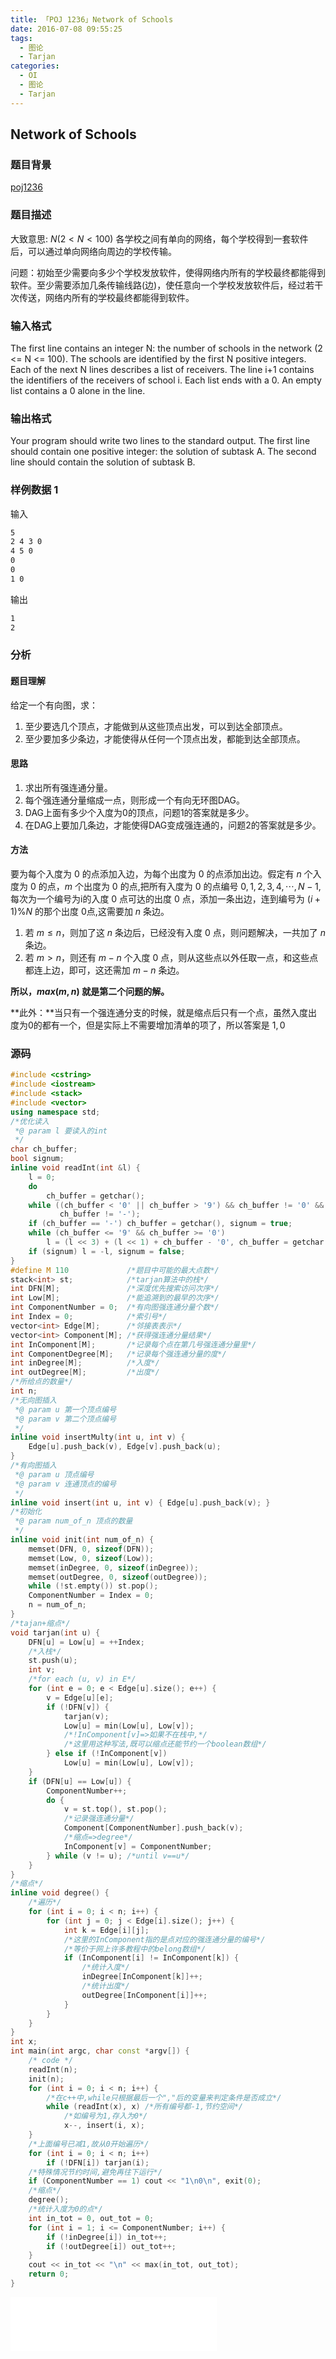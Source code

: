 ```yaml
---
title: 「POJ 1236」Network of Schools
date: 2016-07-08 09:55:25
tags:
  - 图论
  - Tarjan
categories:
  - OI
  - 图论
  - Tarjan
---
```

## Network of Schools
### 题目背景
[poj1236](http://poj.org/problem?id=1236)
### 题目描述
大致意思: $N(2 < N < 100)$ 各学校之间有单向的网络，每个学校得到一套软件后，可以通过单向网络向周边的学校传输。

问题：初始至少需要向多少个学校发放软件，使得网络内所有的学校最终都能得到软件。至少需要添加几条传输线路(边)，使任意向一个学校发放软件后，经过若干次传送，网络内所有的学校最终都能得到软件。
<!-- more -->
### 输入格式
The first line contains an integer N: the number of schools in the network (2 <= N <= 100). The schools are identified by the first N positive integers. Each of the next N lines describes a list of receivers. The line i+1 contains the identifiers of the receivers of school i. Each list ends with a 0. An empty list contains a 0 alone in the line.
### 输出格式
Your program should write two lines to the standard output. The first line should contain one positive integer: the solution of subtask A. The second line should contain the solution of subtask B.
### 样例数据 1
输入
``` bash
5
2 4 3 0
4 5 0
0
0
1 0
```
输出
``` bash
1
2
```
### 分析
#### 题目理解
给定一个有向图，求：

1. 至少要选几个顶点，才能做到从这些顶点出发，可以到达全部顶点。
2. 至少要加多少条边，才能使得从任何一个顶点出发，都能到达全部顶点。

#### 思路
1. 求出所有强连通分量。
2. 每个强连通分量缩成一点，则形成一个有向无环图DAG。
3. DAG上面有多少个入度为0的顶点，问题1的答案就是多少。
4. 在DAG上要加几条边，才能使得DAG变成强连通的，问题2的答案就是多少。

#### 方法
要为每个入度为 $0$ 的点添加入边，为每个出度为 $0$ 的点添加出边。假定有 $n$ 个入度为 $0$ 的点，$m$ 个出度为 $0$ 的点,把所有入度为 $0$ 的点编号 $0,1,2,3,4,\cdots, N-1$,每次为一个编号为i的入度 $0$ 点可达的出度 $0$ 点，添加一条出边，连到编号为 $(i+1) \% N$ 的那个出度 $0$点,这需要加 $n$ 条边。

1. 若 $m \leq n$，则加了这 $n$ 条边后，已经没有入度 $0$ 点，则问题解决，一共加了 $n$ 条边。
2. 若 $m > n$，则还有 $m - n$ 个入度 $0$ 点，则从这些点以外任取一点，和这些点都连上边，即可，这还需加 $m - n$ 条边。

**所以，$max(m,n)$ 就是第二个问题的解。**

**此外：**当只有一个强连通分支的时候，就是缩点后只有一个点，虽然入度出度为0的都有一个，但是实际上不需要增加清单的项了，所以答案是 $1, 0$
### 源码
``` cpp
#include <cstring>
#include <iostream>
#include <stack>
#include <vector>
using namespace std;
/*优化读入
 *@ param l 要读入的int
 */
char ch_buffer;
bool signum;
inline void readInt(int &l) {
    l = 0;
    do
        ch_buffer = getchar();
    while ((ch_buffer < '0' || ch_buffer > '9') && ch_buffer != '0' &&
           ch_buffer != '-');
    if (ch_buffer == '-') ch_buffer = getchar(), signum = true;
    while (ch_buffer <= '9' && ch_buffer >= '0')
        l = (l << 3) + (l << 1) + ch_buffer - '0', ch_buffer = getchar();
    if (signum) l = -l, signum = false;
}
#define M 110             /*题目中可能的最大点数*/
stack<int> st;            /*tarjan算法中的栈*/
int DFN[M];               /*深度优先搜索访问次序*/
int Low[M];               /*能追溯到的最早的次序*/
int ComponentNumber = 0;  /*有向图强连通分量个数*/
int Index = 0;            /*索引号*/
vector<int> Edge[M];      /*邻接表表示*/
vector<int> Component[M]; /*获得强连通分量结果*/
int InComponent[M];       /*记录每个点在第几号强连通分量里*/
int ComponentDegree[M];   /*记录每个强连通分量的度*/
int inDegree[M];          /*入度*/
int outDegree[M];         /*出度*/
/*所给点的数量*/
int n;
/*无向图插入
 *@ param u 第一个顶点编号
 *@ param v 第二个顶点编号
 */
inline void insertMulty(int u, int v) {
    Edge[u].push_back(v), Edge[v].push_back(u);
}
/*有向图插入
 *@ param u 顶点编号
 *@ param v 连通顶点的编号
 */
inline void insert(int u, int v) { Edge[u].push_back(v); }
/*初始化
 *@ param num_of_n 顶点的数量
 */
inline void init(int num_of_n) {
    memset(DFN, 0, sizeof(DFN));
    memset(Low, 0, sizeof(Low));
    memset(inDegree, 0, sizeof(inDegree));
    memset(outDegree, 0, sizeof(outDegree));
    while (!st.empty()) st.pop();
    ComponentNumber = Index = 0;
    n = num_of_n;
}
/*tajan+缩点*/
void tarjan(int u) {
    DFN[u] = Low[u] = ++Index;
    /*入栈*/
    st.push(u);
    int v;
    /*for each (u, v) in E*/
    for (int e = 0; e < Edge[u].size(); e++) {
        v = Edge[u][e];
        if (!DFN[v]) {
            tarjan(v);
            Low[u] = min(Low[u], Low[v]);
            /*!InComponent[v]=>如果不在栈中,*/
            /*这里用这种写法,既可以缩点还能节约一个boolean数组*/
        } else if (!InComponent[v])
            Low[u] = min(Low[u], Low[v]);
    }
    if (DFN[u] == Low[u]) {
        ComponentNumber++;
        do {
            v = st.top(), st.pop();
            /*记录强连通分量*/
            Component[ComponentNumber].push_back(v);
            /*缩点=>degree*/
            InComponent[v] = ComponentNumber;
        } while (v != u); /*until v==u*/
    }
}
/*缩点*/
inline void degree() {
    /*遍历*/
    for (int i = 0; i < n; i++) {
        for (int j = 0; j < Edge[i].size(); j++) {
            int k = Edge[i][j];
            /*这里的InComponent指的是点对应的强连通分量的编号*/
            /*等价于网上许多教程中的belong数组*/
            if (InComponent[i] != InComponent[k]) {
                /*统计入度*/
                inDegree[InComponent[k]]++;
                /*统计出度*/
                outDegree[InComponent[i]]++;
            }
        }
    }
}
int x;
int main(int argc, char const *argv[]) {
    /* code */
    readInt(n);
    init(n);
    for (int i = 0; i < n; i++) {
        /*在c++中,while只根据最后一个","后的变量来判定条件是否成立*/
        while (readInt(x), x) /*所有编号都-1,节约空间*/
            /*如编号为1,存入为0*/
            x--, insert(i, x);
    }
    /*上面编号已减1,故从0开始遍历*/
    for (int i = 0; i < n; i++)
        if (!DFN[i]) tarjan(i);
    /*特殊情况节约时间,避免再往下运行*/
    if (ComponentNumber == 1) cout << "1\n0\n", exit(0);
    /*缩点*/
    degree();
    /*统计入度为0的点*/
    int in_tot = 0, out_tot = 0;
    for (int i = 1; i <= ComponentNumber; i++) {
        if (!inDegree[i]) in_tot++;
        if (!outDegree[i]) out_tot++;
    }
    cout << in_tot << "\n" << max(in_tot, out_tot);
    return 0;
}
```

<iframe frameborder="no" border="0" marginwidth="0" marginheight="0" width=330 height=86 src="//music.163.com/outchain/player?type=2&id=729715&auto=1&height=66"></iframe>